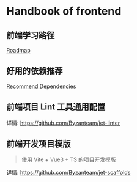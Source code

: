 # Handbook of frontend

## 前端学习路径

[Roadmap](./roadmap.md)

## 好用的依赖推荐
[Recommend Dependencies](./recommend-deps.md)

## 前端项目 Lint 工具通用配置

详情: https://github.com/Byzanteam/jet-linter

## 前端开发项目模版

> 使用 Vite + Vue3 + TS 的项目开发模版

详情: https://github.com/Byzanteam/jet-scaffolds
